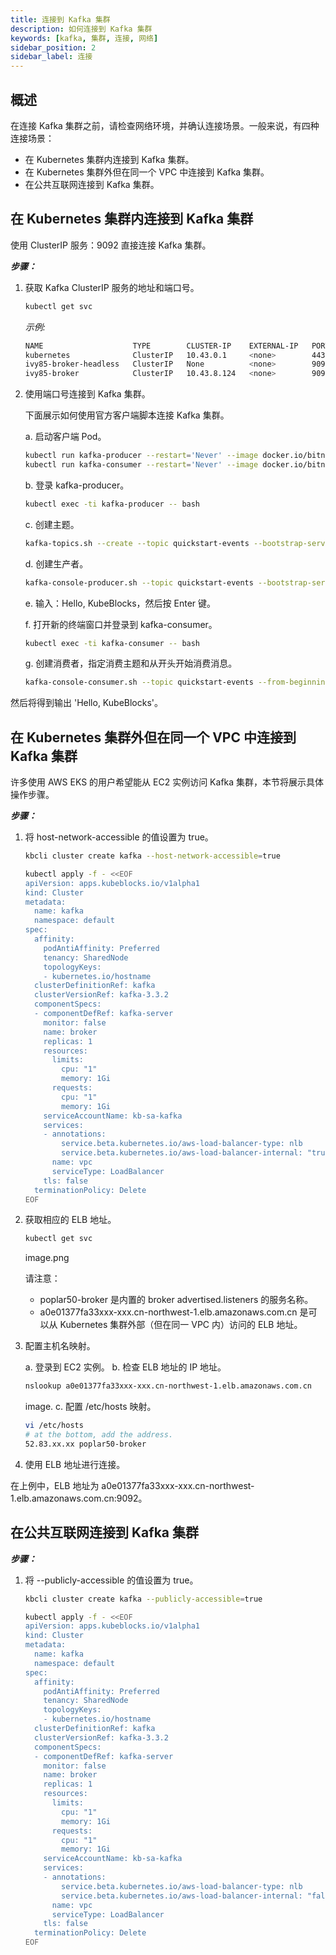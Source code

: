 ```yaml
---
title: 连接到 Kafka 集群 
description: 如何连接到 Kafka 集群
keywords: [kafka, 集群, 连接, 网络]
sidebar_position: 2
sidebar_label: 连接
---
```

## 概述

在连接 Kafka 集群之前，请检查网络环境，并确认连接场景。一般来说，有四种连接场景：

- 在 Kubernetes 集群内连接到 Kafka 集群。
- 在 Kubernetes 集群外但在同一个 VPC 中连接到 Kafka 集群。
- 在公共互联网连接到 Kafka 集群。

## 在 Kubernetes 集群内连接到 Kafka 集群

使用 ClusterIP 服务：9092 直接连接 Kafka 集群。

***步骤：***

1. 获取 Kafka ClusterIP 服务的地址和端口号。

   ```bash
   kubectl get svc 
   ```

   *示例:*

   ```bash
   NAME                    TYPE        CLUSTER-IP    EXTERNAL-IP   PORT(S)                               AGE
   kubernetes              ClusterIP   10.43.0.1     <none>        443/TCP                               9d
   ivy85-broker-headless   ClusterIP   None          <none>        9092/TCP,9093/TCP,9094/TCP,5556/TCP   7d16h
   ivy85-broker            ClusterIP   10.43.8.124   <none>        9093/TCP,9092/TCP,5556/TCP            7d16h
   ```

2. 使用端口号连接到 Kafka 集群。

   下面展示如何使用官方客户端脚本连接 Kafka 集群。

   a. 启动客户端 Pod。

     ```bash
     kubectl run kafka-producer --restart='Never' --image docker.io/bitnami/kafka:3.3.2-debian-11-r54 --command -- sleep infinity
     kubectl run kafka-consumer --restart='Never' --image docker.io/bitnami/kafka:3.3.2-debian-11-r54 --command -- sleep infinity
     ```

   b. 登录 kafka-producer。

     ```bash
     kubectl exec -ti kafka-producer -- bash
     ```

   c. 创建主题。

     ```bash
     kafka-topics.sh --create --topic quickstart-events --bootstrap-server xxx-broker:9092
     ```

   d. 创建生产者。

     ```bash
     kafka-console-producer.sh --topic quickstart-events --bootstrap-server xxx-broker:9092 
     ```

   e. 输入：Hello, KubeBlocks，然后按 Enter 键。

   f. 打开新的终端窗口并登录到 kafka-consumer。

     ```bash
     kubectl exec -ti kafka-consumer -- bash
     ```

   g. 创建消费者，指定消费主题和从开头开始消费消息。

     ```bash
     kafka-console-consumer.sh --topic quickstart-events --from-beginning --bootstrap-server xxx-broker:9092
     ```

然后将得到输出 'Hello, KubeBlocks'。

## 在 Kubernetes 集群外但在同一个 VPC 中连接到 Kafka 集群

许多使用 AWS EKS 的用户希望能从 EC2 实例访问 Kafka 集群，本节将展示具体操作步骤。

***步骤：***

1. 将 host-network-accessible 的值设置为 true。

    <Tabs>
    <TabItem value="kbcli" label="kbcli" default>

    ```bash
    kbcli cluster create kafka --host-network-accessible=true
    ```

    </TabItem>
    <TabItem value="kubectl" label="kubectl" >

    ```bash
    kubectl apply -f - <<EOF
    apiVersion: apps.kubeblocks.io/v1alpha1
    kind: Cluster
    metadata:
      name: kafka
      namespace: default
    spec:
      affinity:
        podAntiAffinity: Preferred
        tenancy: SharedNode
        topologyKeys:
        - kubernetes.io/hostname
      clusterDefinitionRef: kafka
      clusterVersionRef: kafka-3.3.2
      componentSpecs:
      - componentDefRef: kafka-server
        monitor: false
        name: broker
        replicas: 1
        resources:
          limits:
            cpu: "1"
            memory: 1Gi
          requests:
            cpu: "1"
            memory: 1Gi
        serviceAccountName: kb-sa-kafka
        services:
        - annotations: 
            service.beta.kubernetes.io/aws-load-balancer-type: nlb
            service.beta.kubernetes.io/aws-load-balancer-internal: "true"
          name: vpc
          serviceType: LoadBalancer
        tls: false
      terminationPolicy: Delete
    EOF
    ```

    </TabItem>

    </Tabs>

2. 获取相应的 ELB 地址。

   ```bash
   kubectl get svc 
   ```

   image.png

   请注意：
   - poplar50-broker 是内置的 broker advertised.listeners 的服务名称。
   - a0e01377fa33xxx-xxx.cn-northwest-1.elb.amazonaws.com.cn 是可以从 Kubernetes 集群外部（但在同一 VPC 内）访问的 ELB 地址。

3. 配置主机名映射。
  
   a. 登录到 EC2 实例。
   b. 检查 ELB 地址的 IP 地址。

     ```bash
     nslookup a0e01377fa33xxx-xxx.cn-northwest-1.elb.amazonaws.com.cn
     ```

   image.
   c. 配置 /etc/hosts 映射。
  
     ```bash
     vi /etc/hosts
     # at the bottom, add the address.
     52.83.xx.xx poplar50-broker
     ```

4. 使用 ELB 地址进行连接。 

在上例中，ELB 地址为 a0e01377fa33xxx-xxx.cn-northwest-1.elb.amazonaws.com.cn:9092。

## 在公共互联网连接到 Kafka 集群

***步骤：***

1. 将 --publicly-accessible 的值设置为 true。

    <Tabs>
    <TabItem value="kbcli" label="kbcli" default>

    ```bash
    kbcli cluster create kafka --publicly-accessible=true
    ```

    </TabItem>

    <TabItem value="kubectl" label="kubectl" >

    ```bash
    kubectl apply -f - <<EOF
    apiVersion: apps.kubeblocks.io/v1alpha1
    kind: Cluster
    metadata:
      name: kafka
      namespace: default
    spec:
      affinity:
        podAntiAffinity: Preferred
        tenancy: SharedNode
        topologyKeys:
        - kubernetes.io/hostname
      clusterDefinitionRef: kafka
      clusterVersionRef: kafka-3.3.2
      componentSpecs:
      - componentDefRef: kafka-server
        monitor: false
        name: broker
        replicas: 1
        resources:
          limits:
            cpu: "1"
            memory: 1Gi
          requests:
            cpu: "1"
            memory: 1Gi
        serviceAccountName: kb-sa-kafka
        services:
        - annotations: 
            service.beta.kubernetes.io/aws-load-balancer-type: nlb
            service.beta.kubernetes.io/aws-load-balancer-internal: "false"
          name: vpc
          serviceType: LoadBalancer
        tls: false
      terminationPolicy: Delete
    EOF
    ```

    </TabItem>

    </Tabs>
